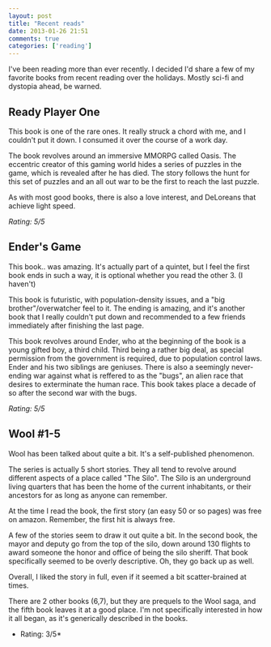 ```yaml
---
layout: post
title: "Recent reads"
date: 2013-01-26 21:51
comments: true
categories: ['reading']
---
```


I've been reading more than ever recently. I decided I'd share a few of my 
favorite books from recent reading over the holidays. Mostly sci-fi and 
dystopia ahead, be warned.

## Ready Player One

This book is one of the rare ones.  It really struck a chord with me, and I 
couldn't put it down.  I consumed it over the course of a work day.

The book revolves around an immersive MMORPG called Oasis.  The eccentric creator 
of this gaming world hides a series of puzzles in the game, 
which is revealed after he has died. The story follows the hunt for this 
set of puzzles and an all out war to be the first to reach the last puzzle.

As with most good books, there is also a love interest, and DeLoreans that achieve
light speed.

*Rating: 5/5*

## Ender's Game

This book.. was amazing.  It's actually part of a quintet, but I feel the first
book ends in such a way, it is optional whether you read the other 3. (I haven't)

This book is futuristic, with population-density issues, and a 
"big brother"/overwatcher feel to it.  The ending is amazing, and it's another book
that I really couldn't put down and recommended to a few friends immediately after
finishing the last page.

This book revolves around Ender, who at the beginning of the book is a young gifted
boy, a third child.  Third being a rather big deal, as special permission from the
government is required, due to population control laws. Ender and his two siblings
are geniuses. There is also a seemingly never-ending war against what is reffered
to as the "bugs", an alien race that desires to exterminate the human race. This book
takes place a decade of so after the second war with the bugs.

*Rating: 5/5*

## Wool #1-5

Wool has been talked about quite a bit. It's a self-published phenomenon.

The series is actually 5 short stories.  They all tend to revolve around different
aspects of a place called "The Silo".  The Silo is an underground living quarters
that has been the home of the current inhabitants, or their ancestors for as long
as anyone can remember.

At the time I read the book, the first story (an easy 50 or so pages) was free on
amazon. Remember, the first hit is always free.

A few of the stories seem to draw it out quite a bit. In the second book, the
mayor and deputy go from the top of the silo, down around 130 flights to award
someone the honor and office of being the silo sheriff.  That book specifically
seemed to be overly descriptive. Oh, they go back up as well.

Overall, I liked the story in full, even if it seemed a bit scatter-brained 
at times.

There are 2 other books (6,7), but they are prequels to the Wool saga, and the
fifth book leaves it at a good place.  I'm not specifically interested in how it 
all began, as it's generically described in the books.

* Rating: 3/5*

